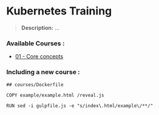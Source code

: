# Kubernetes Training

> **Description:** ...

### Available Courses :

 - [01 - Core concepts](https://github.com/sokube/kubernetes-training/tree/master/courses/01-core-concepts)

### Including a new course : 


    ## courses/Dockerfile
    
    COPY example/example.html /reveal.js
    
    RUN sed -i gulpfile.js -e "s/index\.html/example\/**/"

